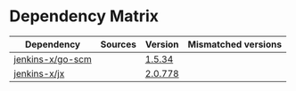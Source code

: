 # Dependency Matrix

Dependency | Sources | Version | Mismatched versions
---------- | ------- | ------- | -------------------
[jenkins-x/go-scm](https://github.com/jenkins-x/go-scm.git) |  | [1.5.34]() | 
[jenkins-x/jx](https://github.com/jenkins-x/jx.git) |  | [2.0.778](https://github.com/jenkins-x/jx/releases/tag/v2.0.778) | 

